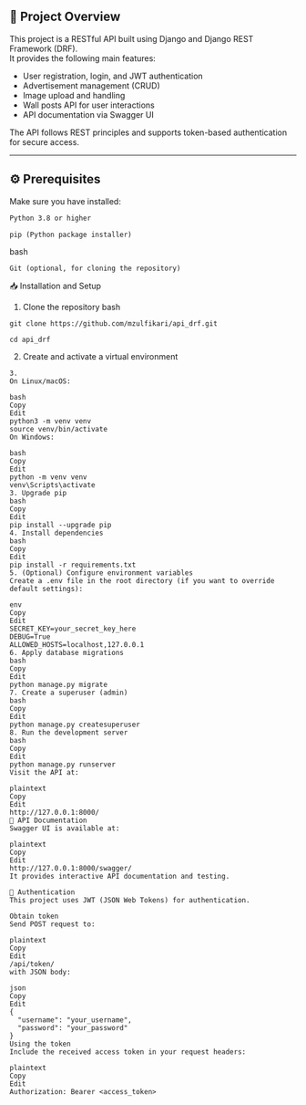 ## 📌 Project Overview

This project is a RESTful API built using Django and Django REST Framework (DRF).  
It provides the following main features:

- User registration, login, and JWT authentication  
- Advertisement management (CRUD)  
- Image upload and handling  
- Wall posts API for user interactions  
- API documentation via Swagger UI  

The API follows REST principles and supports token-based authentication for secure access.

---

## ⚙️ Prerequisites

Make sure you have installed:

```bash
Python 3.8 or higher
```
```
pip (Python package installer)
```
bash
```
Git (optional, for cloning the repository)
```
📥 Installation and Setup
1. Clone the repository
bash
```
git clone https://github.com/mzulfikari/api_drf.git
```
```
cd api_drf
```
2. Create and activate a virtual environment
```
3. 
On Linux/macOS:

bash
Copy
Edit
python3 -m venv venv
source venv/bin/activate
On Windows:

bash
Copy
Edit
python -m venv venv
venv\Scripts\activate
3. Upgrade pip
bash
Copy
Edit
pip install --upgrade pip
4. Install dependencies
bash
Copy
Edit
pip install -r requirements.txt
5. (Optional) Configure environment variables
Create a .env file in the root directory (if you want to override default settings):

env
Copy
Edit
SECRET_KEY=your_secret_key_here
DEBUG=True
ALLOWED_HOSTS=localhost,127.0.0.1
6. Apply database migrations
bash
Copy
Edit
python manage.py migrate
7. Create a superuser (admin)
bash
Copy
Edit
python manage.py createsuperuser
8. Run the development server
bash
Copy
Edit
python manage.py runserver
Visit the API at:

plaintext
Copy
Edit
http://127.0.0.1:8000/
🧰 API Documentation
Swagger UI is available at:

plaintext
Copy
Edit
http://127.0.0.1:8000/swagger/
It provides interactive API documentation and testing.

🔐 Authentication
This project uses JWT (JSON Web Tokens) for authentication.

Obtain token
Send POST request to:

plaintext
Copy
Edit
/api/token/
with JSON body:

json
Copy
Edit
{
  "username": "your_username",
  "password": "your_password"
}
Using the token
Include the received access token in your request headers:

plaintext
Copy
Edit
Authorization: Bearer <access_token>
